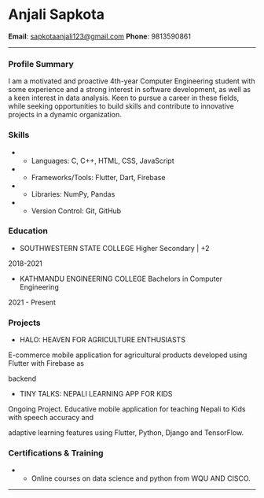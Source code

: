 # Anjali Sapkota

**Email**: sapkotaanjali123@gmail.com
**Phone**: 9813590861


---

### Profile Summary
I am a motivated and proactive 4th-year Computer Engineering student with some experience and a strong interest in software development, as well as a keen interest in data analysis. Keen to pursue a career in these fields, while seeking opportunities to build skills and contribute to innovative projects in a dynamic organization.

### Skills
- - Languages: C, C++, HTML, CSS, JavaScript
- - Frameworks/Tools: Flutter, Dart, Firebase
- - Libraries: NumPy, Pandas
- - Version Control: Git, GitHub

### Education
- SOUTHWESTERN STATE COLLEGE Higher Secondary | +2

2018-2021

- KATHMANDU ENGINEERING COLLEGE Bachelors in Computer Engineering

2021 - Present

### Projects
- HALO: HEAVEN FOR AGRICULTURE ENTHUSIASTS

E-commerce mobile application for agricultural products developed using Flutter with Firebase as

backend

- TINY TALKS: NEPALI LEARNING APP FOR KIDS

Ongoing Project. Educative mobile application for teaching Nepali to Kids with speech accuracy and

adaptive learning features using Flutter, Python, Django and TensorFlow.

### Certifications & Training
- - Online courses on data science and python from WQU AND CISCO.


---


